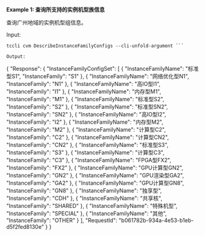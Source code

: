 **Example 1: 查询所支持的实例机型族信息**

查询广州地域的实例机型组信息。

Input: 

```
tccli cvm DescribeInstanceFamilyConfigs --cli-unfold-argument ```

Output: 
```
{
    "Response": {
        "InstanceFamilyConfigSet": [
            {
                "InstanceFamilyName": "标准型S1",
                "InstanceFamily": "S1"
            },
            {
                "InstanceFamilyName": "网络优化型N1",
                "InstanceFamily": "N1"
            },
            {
                "InstanceFamilyName": "高IO型I1",
                "InstanceFamily": "I1"
            },
            {
                "InstanceFamilyName": "内存型M1",
                "InstanceFamily": "M1"
            },
            {
                "InstanceFamilyName": "标准型S2",
                "InstanceFamily": "S2"
            },
            {
                "InstanceFamilyName": "标准型SN2",
                "InstanceFamily": "SN2"
            },
            {
                "InstanceFamilyName": "高IO型I2",
                "InstanceFamily": "I2"
            },
            {
                "InstanceFamilyName": "内存型M2",
                "InstanceFamily": "M2"
            },
            {
                "InstanceFamilyName": "计算型C2",
                "InstanceFamily": "C2"
            },
            {
                "InstanceFamilyName": "计算型CN2",
                "InstanceFamily": "CN2"
            },
            {
                "InstanceFamilyName": "标准型S3",
                "InstanceFamily": "S3"
            },
            {
                "InstanceFamilyName": "计算型C3",
                "InstanceFamily": "C3"
            },
            {
                "InstanceFamilyName": "FPGA型FX2",
                "InstanceFamily": "FX2"
            },
            {
                "InstanceFamilyName": "GPU计算型GN2",
                "InstanceFamily": "GN2"
            },
            {
                "InstanceFamilyName": "GPU渲染型GA2",
                "InstanceFamily": "GA2"
            },
            {
                "InstanceFamilyName": "GPU计算型GN8",
                "InstanceFamily": "GN8"
            },
            {
                "InstanceFamilyName": "独享型",
                "InstanceFamily": "CDH"
            },
            {
                "InstanceFamilyName": "共享核",
                "InstanceFamily": "SHARED"
            },
            {
                "InstanceFamilyName": "特殊机型",
                "InstanceFamily": "SPECIAL"
            },
            {
                "InstanceFamilyName": "其他",
                "InstanceFamily": "OTHER"
            }
        ],
        "RequestId": "b061782b-934a-4e53-b1eb-d5f2fed8130e"
    }
}
```

